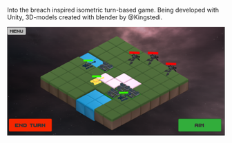 
Into the breach inspired isometric turn-based game. Being developed with Unity, 3D-models created with blender by @Kingstedi.

<img src="/linvasion.png" alt="pic1"/>
